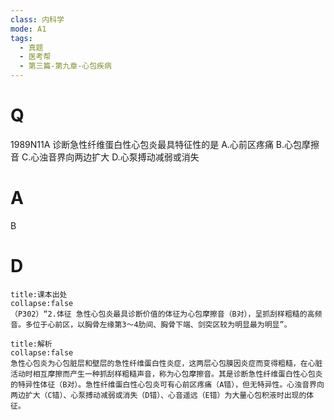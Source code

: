 ```yaml
---
class: 内科学
mode: A1
tags:
  - 真题
  - 医考帮
  - 第三篇-第九章-心包疾病
---
```


# Q
1989N11A 诊断急性纤维蛋白性心包炎最具特征性的是
A.心前区疼痛
B.心包摩擦音
C.心浊音界向两边扩大
D.心泵搏动减弱或消失

# A
B
# D
```ad-note
title:课本出处
collapse:false
（P302）“2.体征 急性心包炎最具诊断价值的体征为心包摩擦音（B对），呈抓刮样粗糙的高频音。多位于心前区，以胸骨左缘第3～4肋间、胸骨下端、剑突区较为明显最为明显”。
```

```ad-summary
title:解析
collapse:false
急性心包炎为心包脏层和壁层的急性纤维蛋白性炎症，这两层心包膜因炎症而变得粗糙，在心脏活动时相互摩擦而产生一种抓刮样粗糙声音，称为心包摩擦音。其是诊断急性纤维蛋白性心包炎的特异性体征（B对）。急性纤维蛋白性心包炎可有心前区疼痛（A错），但无特异性。心浊音界向两边扩大（C错）、心泵搏动减弱或消失（D错）、心音遥远（E错）为大量心包积液时出现的体征。
```

